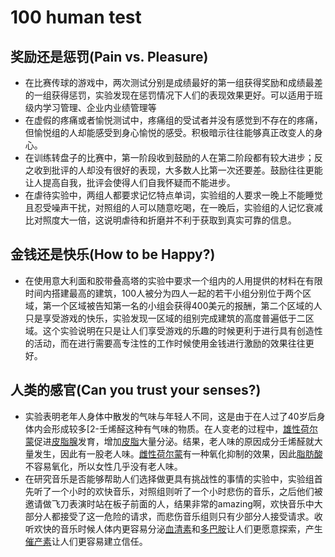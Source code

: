 # 100 human test

## 奖励还是惩罚(Pain vs. Pleasure)

* 在比赛传球的游戏中，两次测试分别是成绩最好的第一组获得奖励和成绩最差的一组获得惩罚，实验发现在惩罚情况下人们的表现效果更好。可以适用于班级内学习管理、企业内业绩管理等
* 在虚假的疼痛或者愉悦测试中，疼痛组的受试者并没有感觉到不存在的疼痛，但愉悦组的人却能感受到身心愉悦的感受。积极暗示往往能够真正改变人的身心。
* 在训练转盘子的比赛中，第一阶段收到鼓励的人在第二阶段都有较大进步；反之收到批评的人却没有很好的表现，大多数人比第一次还要差。鼓励往往更能让人提高自我，批评会使得人们自我怀疑而不能进步。
*  在虐待实验中，两组人都要求记忆特点单词，实验组的人要求一晚上不能睡觉且忍受噪声干扰，对照组的人可以随意吃喝，在一晚后，实验组的人记忆衰减比对照度大一倍，这说明虐待和折磨并不利于获取到真实可靠的信息。

## 金钱还是快乐(How to be Happy?)

- 在使用意大利面和胶带叠高塔的实验中要求一个组内的人用提供的材料在有限时间内搭建最高的建筑，100人被分为四人一起的若干小组分别位于两个区域，第一个区域被告知第一名的小组会获得400美元的报酬，第二个区域的人只是享受游戏的快乐，实验发现一区域的组别完成建筑的高度普遍低于二区域。这个实验说明在只是让人们享受游戏的乐趣的时候更利于进行具有创造性的活动，而在进行需要高专注性的工作时候使用金钱进行激励的效果往往更好。

## 人类的感官(Can you trust your senses?)

- 实验表明老年人身体中散发的气味与年轻人不同，这是由于在人过了40岁后身体内会形成较多[2-壬烯醛这种有气味的物质。在人变老的过程中，[雄性荷尔蒙](https://zh.wikipedia.org/wiki/雄激素)促进[皮脂腺](https://zh.wikipedia.org/wiki/皮脂腺)发育，增加[皮脂](https://zh.wikipedia.org/wiki/皮脂)大量分泌。结果，老人味的原因成分壬烯醛就大量发生，因此有一股老人味。[雌性荷尔蒙](https://zh.wikipedia.org/wiki/雌激素)有一种氧化抑制的效果，因此[脂肪酸](https://zh.wikipedia.org/wiki/脂肪酸)不容易氧化，所以女性几乎没有老人味。
- 在研究音乐是否能够帮助人们选择做更具有挑战性的事情的实验中，实验组首先听了一个小时的欢快音乐，对照组则听了一个小时悲伤的音乐，之后他们被邀请做飞刀表演时站在板子前面的人，结果非常的amazing啊，欢快音乐中大部分人都接受了这一危险的请求，而悲伤音乐组则只有少部分人接受请求。收听欢快的音乐时候人体内更容易分泌[血清素](https://zh.wikipedia.org/wiki/血清素)和[多巴胺](https://zh.wikipedia.org/wiki/多巴胺)让人们更愿意探索，产生[催产素](https://zh.wikipedia.org/wiki/催产素)让人们更容易建立信任。



